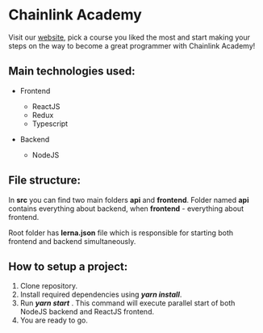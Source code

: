 # Chainlink Academy

Visit our [website](https://www.chainlink.education/), pick a course you liked the most and start making your steps on the way to become a great programmer with Chainlink Academy!

## Main technologies used:

* Frontend 
    - ReactJS
    - Redux
    - Typescript

* Backend 
    - NodeJS

## File structure:

In **src** you can find two main folders **api** and **frontend**. Folder named **api** contains everything about backend, when **frontend** - everything about frontend. 

Root folder has **lerna.json** file which is responsible for starting both frontend and backend simultaneously.

## How to setup a project:

1. Clone repository.
2. Install required dependencies using   **_yarn install_**.
3. Run   **_yarn start_** . This command will execute parallel start of both NodeJS backend and ReactJS frontend.
4. You are ready to go.


